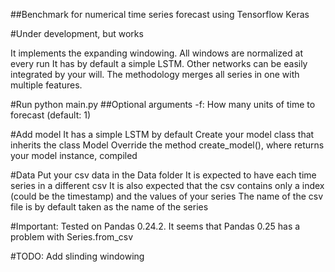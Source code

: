 ##Benchmark for numerical time series forecast using Tensorflow Keras

#Under development, but works

It implements the expanding windowing. All windows are normalized at every run
It has by default a simple LSTM. Other networks can be easily integrated by your will.
The methodology merges all series in one with multiple features.

#Run
python main.py
##Optional arguments
-f: How many units of time to forecast (default: 1)

#Add model
It has a simple LSTM by default
Create your model class that inherits the class Model
Override the method create_model(), where returns your model instance, compiled

#Data
Put your csv data in the Data folder
It is expected to have each time series in a different csv
It is also expected that the csv contains only a index (could be the timestamp) and the values of your series
The name of the csv file is by default taken as the name of the series

#Important:
Tested on Pandas 0.24.2. It seems that Pandas 0.25 has a problem with Series.from_csv

#TODO:
Add slinding windowing

